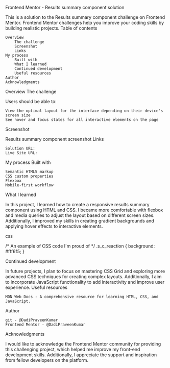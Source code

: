 Frontend Mentor - Results summary component solution

This is a solution to the Results summary component challenge on Frontend Mentor. Frontend Mentor challenges help you improve your coding skills by building realistic projects.
Table of contents

    Overview
        The challenge
        Screenshot
        Links
    My process
        Built with
        What I learned
        Continued development
        Useful resources
    Author
    Acknowledgments

Overview
The challenge

Users should be able to:

    View the optimal layout for the interface depending on their device's screen size
    See hover and focus states for all interactive elements on the page

Screenshot

Results summary component screenshot
Links

    Solution URL: 
    Live Site URL:

My process
Built with

    Semantic HTML5 markup
    CSS custom properties
    Flexbox
    Mobile-first workflow

What I learned

In this project, I learned how to create a responsive results summary component using HTML and CSS. I became more comfortable with flexbox and media queries to adjust the layout based on different screen sizes. Additionally, I improved my skills in creating gradient backgrounds and applying hover effects to interactive elements.

css

/* An example of CSS code I'm proud of */
.s_c_reaction {
  background: #fff6f5;
}

Continued development

In future projects, I plan to focus on mastering CSS Grid and exploring more advanced CSS techniques for creating complex layouts. Additionally, I aim to incorporate JavaScript functionality to add interactivity and improve user experience.
Useful resources

    
    MDN Web Docs - A comprehensive resource for learning HTML, CSS, and JavaScript.

Author

    git - @DadiPraveenKumar
    Frontend Mentor - @DadiPraveenKumar

Acknowledgments

I would like to acknowledge the Frontend Mentor community for providing this challenging project, which helped me improve my front-end development skills. Additionally, I appreciate the support and inspiration from fellow developers on the platform.